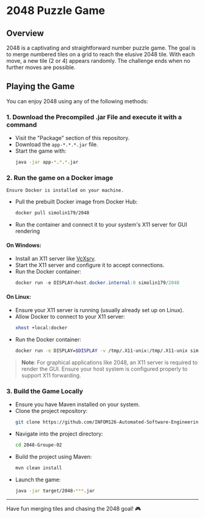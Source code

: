 # 2048 Puzzle Game

## Overview
2048 is a captivating and straightforward number puzzle game. The goal is to merge numbered tiles on a grid to reach the elusive 2048 tile. With each move, a new tile (2 or 4) appears randomly. The challenge ends when no further moves are possible.

## Playing the Game
You can enjoy 2048 using any of the following methods:

### 1. **Download the Precompiled .jar File and execute it with a command**
   - Visit the "Package" section of this repository.
   - Download the `app-*.*.*.jar` file.
   - Start the game with:
     ```bash
     java -jar app-*.*.*.jar
     ```

### 2. **Run the game on a Docker image**

    Ensure Docker is installed on your machine.
   - Pull the prebuilt Docker image from Docker Hub:
     ```bash
     docker pull simolin179/2048
     ```
   - Run the container and connect it to your system's X11 server for GUI rendering

#### On Windows:
   - Install an X11 server like [VcXsrv](https://sourceforge.net/projects/vcxsrv/).
   - Start the X11 server and configure it to accept connections.
   - Run the Docker container:
     ```powershell
     docker run -e DISPLAY=host.docker.internal:0 simolin179/2048
     ```

#### On Linux:
   - Ensure your X11 server is running (usually already set up on Linux).
   - Allow Docker to connect to your X11 server:
     ```bash
     xhost +local:docker
     ```
   - Run the Docker container:
     ```bash
     docker run -e DISPLAY=$DISPLAY -v /tmp/.X11-unix:/tmp/.X11-unix simolin179/2048
     ```

> **Note**: For graphical applications like 2048, an X11 server is required to render the GUI. Ensure your host system is configured properly to support X11 forwarding.

### 3. **Build the Game Locally**
   - Ensure you have Maven installed on your system.
   - Clone the project repository:
     ```bash
     git clone https://github.com/INFOM126-Automated-Software-Engineering/2048-groupe-02.git
     ```
   - Navigate into the project directory:
     ```bash
     cd 2048-Groupe-02
     ```
   - Build the project using Maven:
     ```bash
     mvn clean install
     ```
   - Launch the game:
     ```bash
     java -jar target/2048-***.jar
     ```
---

Have fun merging tiles and chasing the 2048 goal! 🎮
